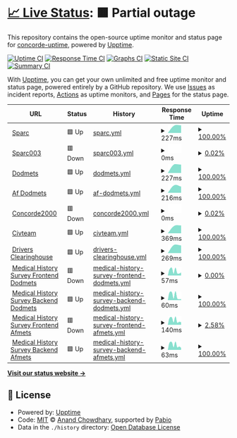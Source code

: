 # [📈 Live Status](https://concorde-uptime.github.io/uptime-monitor): <!--live status--> **🟧 Partial outage**

This repository contains the open-source uptime monitor and status page for [concorde-uptime](https://concorde-uptime.github.io/uptime-monitor), powered by [Upptime](https://github.com/upptime/upptime).

[![Uptime CI](https://github.com/concorde-uptime/uptime-monitor/workflows/Uptime%20CI/badge.svg)](https://github.com/concorde-uptime/uptime-monitor/actions?query=workflow%3A%22Uptime+CI%22)
[![Response Time CI](https://github.com/concorde-uptime/uptime-monitor/workflows/Response%20Time%20CI/badge.svg)](https://github.com/concorde-uptime/uptime-monitor/actions?query=workflow%3A%22Response+Time+CI%22)
[![Graphs CI](https://github.com/concorde-uptime/uptime-monitor/workflows/Graphs%20CI/badge.svg)](https://github.com/concorde-uptime/uptime-monitor/actions?query=workflow%3A%22Graphs+CI%22)
[![Static Site CI](https://github.com/concorde-uptime/uptime-monitor/workflows/Static%20Site%20CI/badge.svg)](https://github.com/concorde-uptime/uptime-monitor/actions?query=workflow%3A%22Static+Site+CI%22)
[![Summary CI](https://github.com/concorde-uptime/uptime-monitor/workflows/Summary%20CI/badge.svg)](https://github.com/concorde-uptime/uptime-monitor/actions?query=workflow%3A%22Summary+CI%22)

With [Upptime](https://upptime.js.org), you can get your own unlimited and free uptime monitor and status page, powered entirely by a GitHub repository. We use [Issues](https://github.com/concorde-uptime/uptime-monitor/issues) as incident reports, [Actions](https://github.com/concorde-uptime/uptime-monitor/actions) as uptime monitors, and [Pages](https://concorde-uptime.github.io/uptime-monitor) for the status page.

<!--start: status pages-->
<!-- This summary is generated by Upptime (https://github.com/upptime/upptime) -->
<!-- Do not edit this manually, your changes will be overwritten -->
<!-- prettier-ignore -->
| URL | Status | History | Response Time | Uptime |
| --- | ------ | ------- | ------------- | ------ |
| <img alt="" src="https://icons.duckduckgo.com/ip3/sparc.concorde2000.com.ico" height="13"> [Sparc](https://sparc.concorde2000.com) | 🟩 Up | [sparc.yml](https://github.com/concorde-uptime/uptime-monitor/commits/HEAD/history/sparc.yml) | <details><summary><img alt="Response time graph" src="./graphs/sparc/response-time-week.png" height="20"> 227ms</summary><br><a href="https://concorde-uptime.github.io/uptime-monitor/history/sparc"><img alt="Response time 227" src="https://img.shields.io/endpoint?url=https%3A%2F%2Fraw.githubusercontent.com%2Fconcorde-uptime%2Fuptime-monitor%2FHEAD%2Fapi%2Fsparc%2Fresponse-time.json"></a><br><a href="https://concorde-uptime.github.io/uptime-monitor/history/sparc"><img alt="24-hour response time 227" src="https://img.shields.io/endpoint?url=https%3A%2F%2Fraw.githubusercontent.com%2Fconcorde-uptime%2Fuptime-monitor%2FHEAD%2Fapi%2Fsparc%2Fresponse-time-day.json"></a><br><a href="https://concorde-uptime.github.io/uptime-monitor/history/sparc"><img alt="7-day response time 227" src="https://img.shields.io/endpoint?url=https%3A%2F%2Fraw.githubusercontent.com%2Fconcorde-uptime%2Fuptime-monitor%2FHEAD%2Fapi%2Fsparc%2Fresponse-time-week.json"></a><br><a href="https://concorde-uptime.github.io/uptime-monitor/history/sparc"><img alt="30-day response time 227" src="https://img.shields.io/endpoint?url=https%3A%2F%2Fraw.githubusercontent.com%2Fconcorde-uptime%2Fuptime-monitor%2FHEAD%2Fapi%2Fsparc%2Fresponse-time-month.json"></a><br><a href="https://concorde-uptime.github.io/uptime-monitor/history/sparc"><img alt="1-year response time 227" src="https://img.shields.io/endpoint?url=https%3A%2F%2Fraw.githubusercontent.com%2Fconcorde-uptime%2Fuptime-monitor%2FHEAD%2Fapi%2Fsparc%2Fresponse-time-year.json"></a></details> | <details><summary><a href="https://concorde-uptime.github.io/uptime-monitor/history/sparc">100.00%</a></summary><a href="https://concorde-uptime.github.io/uptime-monitor/history/sparc"><img alt="All-time uptime 100.00%" src="https://img.shields.io/endpoint?url=https%3A%2F%2Fraw.githubusercontent.com%2Fconcorde-uptime%2Fuptime-monitor%2FHEAD%2Fapi%2Fsparc%2Fuptime.json"></a><br><a href="https://concorde-uptime.github.io/uptime-monitor/history/sparc"><img alt="24-hour uptime 100.00%" src="https://img.shields.io/endpoint?url=https%3A%2F%2Fraw.githubusercontent.com%2Fconcorde-uptime%2Fuptime-monitor%2FHEAD%2Fapi%2Fsparc%2Fuptime-day.json"></a><br><a href="https://concorde-uptime.github.io/uptime-monitor/history/sparc"><img alt="7-day uptime 100.00%" src="https://img.shields.io/endpoint?url=https%3A%2F%2Fraw.githubusercontent.com%2Fconcorde-uptime%2Fuptime-monitor%2FHEAD%2Fapi%2Fsparc%2Fuptime-week.json"></a><br><a href="https://concorde-uptime.github.io/uptime-monitor/history/sparc"><img alt="30-day uptime 100.00%" src="https://img.shields.io/endpoint?url=https%3A%2F%2Fraw.githubusercontent.com%2Fconcorde-uptime%2Fuptime-monitor%2FHEAD%2Fapi%2Fsparc%2Fuptime-month.json"></a><br><a href="https://concorde-uptime.github.io/uptime-monitor/history/sparc"><img alt="1-year uptime 100.00%" src="https://img.shields.io/endpoint?url=https%3A%2F%2Fraw.githubusercontent.com%2Fconcorde-uptime%2Fuptime-monitor%2FHEAD%2Fapi%2Fsparc%2Fuptime-year.json"></a></details>
| <img alt="" src="https://icons.duckduckgo.com/ip3/p-sababa-003.concorde2000.com.ico" height="13"> [Sparc003](https://p-sababa-003.concorde2000.com) | 🟥 Down | [sparc003.yml](https://github.com/concorde-uptime/uptime-monitor/commits/HEAD/history/sparc003.yml) | <details><summary><img alt="Response time graph" src="./graphs/sparc003/response-time-week.png" height="20"> 0ms</summary><br><a href="https://concorde-uptime.github.io/uptime-monitor/history/sparc003"><img alt="Response time 0" src="https://img.shields.io/endpoint?url=https%3A%2F%2Fraw.githubusercontent.com%2Fconcorde-uptime%2Fuptime-monitor%2FHEAD%2Fapi%2Fsparc003%2Fresponse-time.json"></a><br><a href="https://concorde-uptime.github.io/uptime-monitor/history/sparc003"><img alt="24-hour response time 0" src="https://img.shields.io/endpoint?url=https%3A%2F%2Fraw.githubusercontent.com%2Fconcorde-uptime%2Fuptime-monitor%2FHEAD%2Fapi%2Fsparc003%2Fresponse-time-day.json"></a><br><a href="https://concorde-uptime.github.io/uptime-monitor/history/sparc003"><img alt="7-day response time 0" src="https://img.shields.io/endpoint?url=https%3A%2F%2Fraw.githubusercontent.com%2Fconcorde-uptime%2Fuptime-monitor%2FHEAD%2Fapi%2Fsparc003%2Fresponse-time-week.json"></a><br><a href="https://concorde-uptime.github.io/uptime-monitor/history/sparc003"><img alt="30-day response time 0" src="https://img.shields.io/endpoint?url=https%3A%2F%2Fraw.githubusercontent.com%2Fconcorde-uptime%2Fuptime-monitor%2FHEAD%2Fapi%2Fsparc003%2Fresponse-time-month.json"></a><br><a href="https://concorde-uptime.github.io/uptime-monitor/history/sparc003"><img alt="1-year response time 0" src="https://img.shields.io/endpoint?url=https%3A%2F%2Fraw.githubusercontent.com%2Fconcorde-uptime%2Fuptime-monitor%2FHEAD%2Fapi%2Fsparc003%2Fresponse-time-year.json"></a></details> | <details><summary><a href="https://concorde-uptime.github.io/uptime-monitor/history/sparc003">0.02%</a></summary><a href="https://concorde-uptime.github.io/uptime-monitor/history/sparc003"><img alt="All-time uptime 0.02%" src="https://img.shields.io/endpoint?url=https%3A%2F%2Fraw.githubusercontent.com%2Fconcorde-uptime%2Fuptime-monitor%2FHEAD%2Fapi%2Fsparc003%2Fuptime.json"></a><br><a href="https://concorde-uptime.github.io/uptime-monitor/history/sparc003"><img alt="24-hour uptime 0.02%" src="https://img.shields.io/endpoint?url=https%3A%2F%2Fraw.githubusercontent.com%2Fconcorde-uptime%2Fuptime-monitor%2FHEAD%2Fapi%2Fsparc003%2Fuptime-day.json"></a><br><a href="https://concorde-uptime.github.io/uptime-monitor/history/sparc003"><img alt="7-day uptime 0.02%" src="https://img.shields.io/endpoint?url=https%3A%2F%2Fraw.githubusercontent.com%2Fconcorde-uptime%2Fuptime-monitor%2FHEAD%2Fapi%2Fsparc003%2Fuptime-week.json"></a><br><a href="https://concorde-uptime.github.io/uptime-monitor/history/sparc003"><img alt="30-day uptime 0.02%" src="https://img.shields.io/endpoint?url=https%3A%2F%2Fraw.githubusercontent.com%2Fconcorde-uptime%2Fuptime-monitor%2FHEAD%2Fapi%2Fsparc003%2Fuptime-month.json"></a><br><a href="https://concorde-uptime.github.io/uptime-monitor/history/sparc003"><img alt="1-year uptime 0.02%" src="https://img.shields.io/endpoint?url=https%3A%2F%2Fraw.githubusercontent.com%2Fconcorde-uptime%2Fuptime-monitor%2FHEAD%2Fapi%2Fsparc003%2Fuptime-year.json"></a></details>
| <img alt="" src="https://icons.duckduckgo.com/ip3/dodmets.com.ico" height="13"> [Dodmets](https://dodmets.com) | 🟩 Up | [dodmets.yml](https://github.com/concorde-uptime/uptime-monitor/commits/HEAD/history/dodmets.yml) | <details><summary><img alt="Response time graph" src="./graphs/dodmets/response-time-week.png" height="20"> 227ms</summary><br><a href="https://concorde-uptime.github.io/uptime-monitor/history/dodmets"><img alt="Response time 227" src="https://img.shields.io/endpoint?url=https%3A%2F%2Fraw.githubusercontent.com%2Fconcorde-uptime%2Fuptime-monitor%2FHEAD%2Fapi%2Fdodmets%2Fresponse-time.json"></a><br><a href="https://concorde-uptime.github.io/uptime-monitor/history/dodmets"><img alt="24-hour response time 227" src="https://img.shields.io/endpoint?url=https%3A%2F%2Fraw.githubusercontent.com%2Fconcorde-uptime%2Fuptime-monitor%2FHEAD%2Fapi%2Fdodmets%2Fresponse-time-day.json"></a><br><a href="https://concorde-uptime.github.io/uptime-monitor/history/dodmets"><img alt="7-day response time 227" src="https://img.shields.io/endpoint?url=https%3A%2F%2Fraw.githubusercontent.com%2Fconcorde-uptime%2Fuptime-monitor%2FHEAD%2Fapi%2Fdodmets%2Fresponse-time-week.json"></a><br><a href="https://concorde-uptime.github.io/uptime-monitor/history/dodmets"><img alt="30-day response time 227" src="https://img.shields.io/endpoint?url=https%3A%2F%2Fraw.githubusercontent.com%2Fconcorde-uptime%2Fuptime-monitor%2FHEAD%2Fapi%2Fdodmets%2Fresponse-time-month.json"></a><br><a href="https://concorde-uptime.github.io/uptime-monitor/history/dodmets"><img alt="1-year response time 227" src="https://img.shields.io/endpoint?url=https%3A%2F%2Fraw.githubusercontent.com%2Fconcorde-uptime%2Fuptime-monitor%2FHEAD%2Fapi%2Fdodmets%2Fresponse-time-year.json"></a></details> | <details><summary><a href="https://concorde-uptime.github.io/uptime-monitor/history/dodmets">100.00%</a></summary><a href="https://concorde-uptime.github.io/uptime-monitor/history/dodmets"><img alt="All-time uptime 100.00%" src="https://img.shields.io/endpoint?url=https%3A%2F%2Fraw.githubusercontent.com%2Fconcorde-uptime%2Fuptime-monitor%2FHEAD%2Fapi%2Fdodmets%2Fuptime.json"></a><br><a href="https://concorde-uptime.github.io/uptime-monitor/history/dodmets"><img alt="24-hour uptime 100.00%" src="https://img.shields.io/endpoint?url=https%3A%2F%2Fraw.githubusercontent.com%2Fconcorde-uptime%2Fuptime-monitor%2FHEAD%2Fapi%2Fdodmets%2Fuptime-day.json"></a><br><a href="https://concorde-uptime.github.io/uptime-monitor/history/dodmets"><img alt="7-day uptime 100.00%" src="https://img.shields.io/endpoint?url=https%3A%2F%2Fraw.githubusercontent.com%2Fconcorde-uptime%2Fuptime-monitor%2FHEAD%2Fapi%2Fdodmets%2Fuptime-week.json"></a><br><a href="https://concorde-uptime.github.io/uptime-monitor/history/dodmets"><img alt="30-day uptime 100.00%" src="https://img.shields.io/endpoint?url=https%3A%2F%2Fraw.githubusercontent.com%2Fconcorde-uptime%2Fuptime-monitor%2FHEAD%2Fapi%2Fdodmets%2Fuptime-month.json"></a><br><a href="https://concorde-uptime.github.io/uptime-monitor/history/dodmets"><img alt="1-year uptime 100.00%" src="https://img.shields.io/endpoint?url=https%3A%2F%2Fraw.githubusercontent.com%2Fconcorde-uptime%2Fuptime-monitor%2FHEAD%2Fapi%2Fdodmets%2Fuptime-year.json"></a></details>
| <img alt="" src="https://icons.duckduckgo.com/ip3/af.dodmets.com.ico" height="13"> [Af Dodmets](https://af.dodmets.com) | 🟩 Up | [af-dodmets.yml](https://github.com/concorde-uptime/uptime-monitor/commits/HEAD/history/af-dodmets.yml) | <details><summary><img alt="Response time graph" src="./graphs/af-dodmets/response-time-week.png" height="20"> 216ms</summary><br><a href="https://concorde-uptime.github.io/uptime-monitor/history/af-dodmets"><img alt="Response time 216" src="https://img.shields.io/endpoint?url=https%3A%2F%2Fraw.githubusercontent.com%2Fconcorde-uptime%2Fuptime-monitor%2FHEAD%2Fapi%2Faf-dodmets%2Fresponse-time.json"></a><br><a href="https://concorde-uptime.github.io/uptime-monitor/history/af-dodmets"><img alt="24-hour response time 216" src="https://img.shields.io/endpoint?url=https%3A%2F%2Fraw.githubusercontent.com%2Fconcorde-uptime%2Fuptime-monitor%2FHEAD%2Fapi%2Faf-dodmets%2Fresponse-time-day.json"></a><br><a href="https://concorde-uptime.github.io/uptime-monitor/history/af-dodmets"><img alt="7-day response time 216" src="https://img.shields.io/endpoint?url=https%3A%2F%2Fraw.githubusercontent.com%2Fconcorde-uptime%2Fuptime-monitor%2FHEAD%2Fapi%2Faf-dodmets%2Fresponse-time-week.json"></a><br><a href="https://concorde-uptime.github.io/uptime-monitor/history/af-dodmets"><img alt="30-day response time 216" src="https://img.shields.io/endpoint?url=https%3A%2F%2Fraw.githubusercontent.com%2Fconcorde-uptime%2Fuptime-monitor%2FHEAD%2Fapi%2Faf-dodmets%2Fresponse-time-month.json"></a><br><a href="https://concorde-uptime.github.io/uptime-monitor/history/af-dodmets"><img alt="1-year response time 216" src="https://img.shields.io/endpoint?url=https%3A%2F%2Fraw.githubusercontent.com%2Fconcorde-uptime%2Fuptime-monitor%2FHEAD%2Fapi%2Faf-dodmets%2Fresponse-time-year.json"></a></details> | <details><summary><a href="https://concorde-uptime.github.io/uptime-monitor/history/af-dodmets">100.00%</a></summary><a href="https://concorde-uptime.github.io/uptime-monitor/history/af-dodmets"><img alt="All-time uptime 100.00%" src="https://img.shields.io/endpoint?url=https%3A%2F%2Fraw.githubusercontent.com%2Fconcorde-uptime%2Fuptime-monitor%2FHEAD%2Fapi%2Faf-dodmets%2Fuptime.json"></a><br><a href="https://concorde-uptime.github.io/uptime-monitor/history/af-dodmets"><img alt="24-hour uptime 100.00%" src="https://img.shields.io/endpoint?url=https%3A%2F%2Fraw.githubusercontent.com%2Fconcorde-uptime%2Fuptime-monitor%2FHEAD%2Fapi%2Faf-dodmets%2Fuptime-day.json"></a><br><a href="https://concorde-uptime.github.io/uptime-monitor/history/af-dodmets"><img alt="7-day uptime 100.00%" src="https://img.shields.io/endpoint?url=https%3A%2F%2Fraw.githubusercontent.com%2Fconcorde-uptime%2Fuptime-monitor%2FHEAD%2Fapi%2Faf-dodmets%2Fuptime-week.json"></a><br><a href="https://concorde-uptime.github.io/uptime-monitor/history/af-dodmets"><img alt="30-day uptime 100.00%" src="https://img.shields.io/endpoint?url=https%3A%2F%2Fraw.githubusercontent.com%2Fconcorde-uptime%2Fuptime-monitor%2FHEAD%2Fapi%2Faf-dodmets%2Fuptime-month.json"></a><br><a href="https://concorde-uptime.github.io/uptime-monitor/history/af-dodmets"><img alt="1-year uptime 100.00%" src="https://img.shields.io/endpoint?url=https%3A%2F%2Fraw.githubusercontent.com%2Fconcorde-uptime%2Fuptime-monitor%2FHEAD%2Fapi%2Faf-dodmets%2Fuptime-year.json"></a></details>
| <img alt="" src="https://icons.duckduckgo.com/ip3/concorde2000.com.ico" height="13"> [Concorde2000](https://concorde2000.com) | 🟥 Down | [concorde2000.yml](https://github.com/concorde-uptime/uptime-monitor/commits/HEAD/history/concorde2000.yml) | <details><summary><img alt="Response time graph" src="./graphs/concorde2000/response-time-week.png" height="20"> 0ms</summary><br><a href="https://concorde-uptime.github.io/uptime-monitor/history/concorde2000"><img alt="Response time 0" src="https://img.shields.io/endpoint?url=https%3A%2F%2Fraw.githubusercontent.com%2Fconcorde-uptime%2Fuptime-monitor%2FHEAD%2Fapi%2Fconcorde2000%2Fresponse-time.json"></a><br><a href="https://concorde-uptime.github.io/uptime-monitor/history/concorde2000"><img alt="24-hour response time 0" src="https://img.shields.io/endpoint?url=https%3A%2F%2Fraw.githubusercontent.com%2Fconcorde-uptime%2Fuptime-monitor%2FHEAD%2Fapi%2Fconcorde2000%2Fresponse-time-day.json"></a><br><a href="https://concorde-uptime.github.io/uptime-monitor/history/concorde2000"><img alt="7-day response time 0" src="https://img.shields.io/endpoint?url=https%3A%2F%2Fraw.githubusercontent.com%2Fconcorde-uptime%2Fuptime-monitor%2FHEAD%2Fapi%2Fconcorde2000%2Fresponse-time-week.json"></a><br><a href="https://concorde-uptime.github.io/uptime-monitor/history/concorde2000"><img alt="30-day response time 0" src="https://img.shields.io/endpoint?url=https%3A%2F%2Fraw.githubusercontent.com%2Fconcorde-uptime%2Fuptime-monitor%2FHEAD%2Fapi%2Fconcorde2000%2Fresponse-time-month.json"></a><br><a href="https://concorde-uptime.github.io/uptime-monitor/history/concorde2000"><img alt="1-year response time 0" src="https://img.shields.io/endpoint?url=https%3A%2F%2Fraw.githubusercontent.com%2Fconcorde-uptime%2Fuptime-monitor%2FHEAD%2Fapi%2Fconcorde2000%2Fresponse-time-year.json"></a></details> | <details><summary><a href="https://concorde-uptime.github.io/uptime-monitor/history/concorde2000">0.02%</a></summary><a href="https://concorde-uptime.github.io/uptime-monitor/history/concorde2000"><img alt="All-time uptime 0.02%" src="https://img.shields.io/endpoint?url=https%3A%2F%2Fraw.githubusercontent.com%2Fconcorde-uptime%2Fuptime-monitor%2FHEAD%2Fapi%2Fconcorde2000%2Fuptime.json"></a><br><a href="https://concorde-uptime.github.io/uptime-monitor/history/concorde2000"><img alt="24-hour uptime 0.02%" src="https://img.shields.io/endpoint?url=https%3A%2F%2Fraw.githubusercontent.com%2Fconcorde-uptime%2Fuptime-monitor%2FHEAD%2Fapi%2Fconcorde2000%2Fuptime-day.json"></a><br><a href="https://concorde-uptime.github.io/uptime-monitor/history/concorde2000"><img alt="7-day uptime 0.02%" src="https://img.shields.io/endpoint?url=https%3A%2F%2Fraw.githubusercontent.com%2Fconcorde-uptime%2Fuptime-monitor%2FHEAD%2Fapi%2Fconcorde2000%2Fuptime-week.json"></a><br><a href="https://concorde-uptime.github.io/uptime-monitor/history/concorde2000"><img alt="30-day uptime 0.02%" src="https://img.shields.io/endpoint?url=https%3A%2F%2Fraw.githubusercontent.com%2Fconcorde-uptime%2Fuptime-monitor%2FHEAD%2Fapi%2Fconcorde2000%2Fuptime-month.json"></a><br><a href="https://concorde-uptime.github.io/uptime-monitor/history/concorde2000"><img alt="1-year uptime 0.02%" src="https://img.shields.io/endpoint?url=https%3A%2F%2Fraw.githubusercontent.com%2Fconcorde-uptime%2Fuptime-monitor%2FHEAD%2Fapi%2Fconcorde2000%2Fuptime-year.json"></a></details>
| <img alt="" src="https://icons.duckduckgo.com/ip3/civteam.com.ico" height="13"> [Civteam](https://civteam.com) | 🟩 Up | [civteam.yml](https://github.com/concorde-uptime/uptime-monitor/commits/HEAD/history/civteam.yml) | <details><summary><img alt="Response time graph" src="./graphs/civteam/response-time-week.png" height="20"> 369ms</summary><br><a href="https://concorde-uptime.github.io/uptime-monitor/history/civteam"><img alt="Response time 369" src="https://img.shields.io/endpoint?url=https%3A%2F%2Fraw.githubusercontent.com%2Fconcorde-uptime%2Fuptime-monitor%2FHEAD%2Fapi%2Fcivteam%2Fresponse-time.json"></a><br><a href="https://concorde-uptime.github.io/uptime-monitor/history/civteam"><img alt="24-hour response time 369" src="https://img.shields.io/endpoint?url=https%3A%2F%2Fraw.githubusercontent.com%2Fconcorde-uptime%2Fuptime-monitor%2FHEAD%2Fapi%2Fcivteam%2Fresponse-time-day.json"></a><br><a href="https://concorde-uptime.github.io/uptime-monitor/history/civteam"><img alt="7-day response time 369" src="https://img.shields.io/endpoint?url=https%3A%2F%2Fraw.githubusercontent.com%2Fconcorde-uptime%2Fuptime-monitor%2FHEAD%2Fapi%2Fcivteam%2Fresponse-time-week.json"></a><br><a href="https://concorde-uptime.github.io/uptime-monitor/history/civteam"><img alt="30-day response time 369" src="https://img.shields.io/endpoint?url=https%3A%2F%2Fraw.githubusercontent.com%2Fconcorde-uptime%2Fuptime-monitor%2FHEAD%2Fapi%2Fcivteam%2Fresponse-time-month.json"></a><br><a href="https://concorde-uptime.github.io/uptime-monitor/history/civteam"><img alt="1-year response time 369" src="https://img.shields.io/endpoint?url=https%3A%2F%2Fraw.githubusercontent.com%2Fconcorde-uptime%2Fuptime-monitor%2FHEAD%2Fapi%2Fcivteam%2Fresponse-time-year.json"></a></details> | <details><summary><a href="https://concorde-uptime.github.io/uptime-monitor/history/civteam">100.00%</a></summary><a href="https://concorde-uptime.github.io/uptime-monitor/history/civteam"><img alt="All-time uptime 100.00%" src="https://img.shields.io/endpoint?url=https%3A%2F%2Fraw.githubusercontent.com%2Fconcorde-uptime%2Fuptime-monitor%2FHEAD%2Fapi%2Fcivteam%2Fuptime.json"></a><br><a href="https://concorde-uptime.github.io/uptime-monitor/history/civteam"><img alt="24-hour uptime 100.00%" src="https://img.shields.io/endpoint?url=https%3A%2F%2Fraw.githubusercontent.com%2Fconcorde-uptime%2Fuptime-monitor%2FHEAD%2Fapi%2Fcivteam%2Fuptime-day.json"></a><br><a href="https://concorde-uptime.github.io/uptime-monitor/history/civteam"><img alt="7-day uptime 100.00%" src="https://img.shields.io/endpoint?url=https%3A%2F%2Fraw.githubusercontent.com%2Fconcorde-uptime%2Fuptime-monitor%2FHEAD%2Fapi%2Fcivteam%2Fuptime-week.json"></a><br><a href="https://concorde-uptime.github.io/uptime-monitor/history/civteam"><img alt="30-day uptime 100.00%" src="https://img.shields.io/endpoint?url=https%3A%2F%2Fraw.githubusercontent.com%2Fconcorde-uptime%2Fuptime-monitor%2FHEAD%2Fapi%2Fcivteam%2Fuptime-month.json"></a><br><a href="https://concorde-uptime.github.io/uptime-monitor/history/civteam"><img alt="1-year uptime 100.00%" src="https://img.shields.io/endpoint?url=https%3A%2F%2Fraw.githubusercontent.com%2Fconcorde-uptime%2Fuptime-monitor%2FHEAD%2Fapi%2Fcivteam%2Fuptime-year.json"></a></details>
| <img alt="" src="https://icons.duckduckgo.com/ip3/www.driversclearinghouse.com.ico" height="13"> [Drivers Clearinghouse](https://www.driversclearinghouse.com) | 🟩 Up | [drivers-clearinghouse.yml](https://github.com/concorde-uptime/uptime-monitor/commits/HEAD/history/drivers-clearinghouse.yml) | <details><summary><img alt="Response time graph" src="./graphs/drivers-clearinghouse/response-time-week.png" height="20"> 269ms</summary><br><a href="https://concorde-uptime.github.io/uptime-monitor/history/drivers-clearinghouse"><img alt="Response time 269" src="https://img.shields.io/endpoint?url=https%3A%2F%2Fraw.githubusercontent.com%2Fconcorde-uptime%2Fuptime-monitor%2FHEAD%2Fapi%2Fdrivers-clearinghouse%2Fresponse-time.json"></a><br><a href="https://concorde-uptime.github.io/uptime-monitor/history/drivers-clearinghouse"><img alt="24-hour response time 269" src="https://img.shields.io/endpoint?url=https%3A%2F%2Fraw.githubusercontent.com%2Fconcorde-uptime%2Fuptime-monitor%2FHEAD%2Fapi%2Fdrivers-clearinghouse%2Fresponse-time-day.json"></a><br><a href="https://concorde-uptime.github.io/uptime-monitor/history/drivers-clearinghouse"><img alt="7-day response time 269" src="https://img.shields.io/endpoint?url=https%3A%2F%2Fraw.githubusercontent.com%2Fconcorde-uptime%2Fuptime-monitor%2FHEAD%2Fapi%2Fdrivers-clearinghouse%2Fresponse-time-week.json"></a><br><a href="https://concorde-uptime.github.io/uptime-monitor/history/drivers-clearinghouse"><img alt="30-day response time 269" src="https://img.shields.io/endpoint?url=https%3A%2F%2Fraw.githubusercontent.com%2Fconcorde-uptime%2Fuptime-monitor%2FHEAD%2Fapi%2Fdrivers-clearinghouse%2Fresponse-time-month.json"></a><br><a href="https://concorde-uptime.github.io/uptime-monitor/history/drivers-clearinghouse"><img alt="1-year response time 269" src="https://img.shields.io/endpoint?url=https%3A%2F%2Fraw.githubusercontent.com%2Fconcorde-uptime%2Fuptime-monitor%2FHEAD%2Fapi%2Fdrivers-clearinghouse%2Fresponse-time-year.json"></a></details> | <details><summary><a href="https://concorde-uptime.github.io/uptime-monitor/history/drivers-clearinghouse">100.00%</a></summary><a href="https://concorde-uptime.github.io/uptime-monitor/history/drivers-clearinghouse"><img alt="All-time uptime 100.00%" src="https://img.shields.io/endpoint?url=https%3A%2F%2Fraw.githubusercontent.com%2Fconcorde-uptime%2Fuptime-monitor%2FHEAD%2Fapi%2Fdrivers-clearinghouse%2Fuptime.json"></a><br><a href="https://concorde-uptime.github.io/uptime-monitor/history/drivers-clearinghouse"><img alt="24-hour uptime 100.00%" src="https://img.shields.io/endpoint?url=https%3A%2F%2Fraw.githubusercontent.com%2Fconcorde-uptime%2Fuptime-monitor%2FHEAD%2Fapi%2Fdrivers-clearinghouse%2Fuptime-day.json"></a><br><a href="https://concorde-uptime.github.io/uptime-monitor/history/drivers-clearinghouse"><img alt="7-day uptime 100.00%" src="https://img.shields.io/endpoint?url=https%3A%2F%2Fraw.githubusercontent.com%2Fconcorde-uptime%2Fuptime-monitor%2FHEAD%2Fapi%2Fdrivers-clearinghouse%2Fuptime-week.json"></a><br><a href="https://concorde-uptime.github.io/uptime-monitor/history/drivers-clearinghouse"><img alt="30-day uptime 100.00%" src="https://img.shields.io/endpoint?url=https%3A%2F%2Fraw.githubusercontent.com%2Fconcorde-uptime%2Fuptime-monitor%2FHEAD%2Fapi%2Fdrivers-clearinghouse%2Fuptime-month.json"></a><br><a href="https://concorde-uptime.github.io/uptime-monitor/history/drivers-clearinghouse"><img alt="1-year uptime 100.00%" src="https://img.shields.io/endpoint?url=https%3A%2F%2Fraw.githubusercontent.com%2Fconcorde-uptime%2Fuptime-monitor%2FHEAD%2Fapi%2Fdrivers-clearinghouse%2Fuptime-year.json"></a></details>
| <img alt="" src="https://icons.duckduckgo.com/ip3/app.dodmets.com.ico" height="13"> [Medical History Survey Frontend Dodmets](https://app.dodmets.com) | 🟥 Down | [medical-history-survey-frontend-dodmets.yml](https://github.com/concorde-uptime/uptime-monitor/commits/HEAD/history/medical-history-survey-frontend-dodmets.yml) | <details><summary><img alt="Response time graph" src="./graphs/medical-history-survey-frontend-dodmets/response-time-week.png" height="20"> 57ms</summary><br><a href="https://concorde-uptime.github.io/uptime-monitor/history/medical-history-survey-frontend-dodmets"><img alt="Response time 57" src="https://img.shields.io/endpoint?url=https%3A%2F%2Fraw.githubusercontent.com%2Fconcorde-uptime%2Fuptime-monitor%2FHEAD%2Fapi%2Fmedical-history-survey-frontend-dodmets%2Fresponse-time.json"></a><br><a href="https://concorde-uptime.github.io/uptime-monitor/history/medical-history-survey-frontend-dodmets"><img alt="24-hour response time 57" src="https://img.shields.io/endpoint?url=https%3A%2F%2Fraw.githubusercontent.com%2Fconcorde-uptime%2Fuptime-monitor%2FHEAD%2Fapi%2Fmedical-history-survey-frontend-dodmets%2Fresponse-time-day.json"></a><br><a href="https://concorde-uptime.github.io/uptime-monitor/history/medical-history-survey-frontend-dodmets"><img alt="7-day response time 57" src="https://img.shields.io/endpoint?url=https%3A%2F%2Fraw.githubusercontent.com%2Fconcorde-uptime%2Fuptime-monitor%2FHEAD%2Fapi%2Fmedical-history-survey-frontend-dodmets%2Fresponse-time-week.json"></a><br><a href="https://concorde-uptime.github.io/uptime-monitor/history/medical-history-survey-frontend-dodmets"><img alt="30-day response time 57" src="https://img.shields.io/endpoint?url=https%3A%2F%2Fraw.githubusercontent.com%2Fconcorde-uptime%2Fuptime-monitor%2FHEAD%2Fapi%2Fmedical-history-survey-frontend-dodmets%2Fresponse-time-month.json"></a><br><a href="https://concorde-uptime.github.io/uptime-monitor/history/medical-history-survey-frontend-dodmets"><img alt="1-year response time 57" src="https://img.shields.io/endpoint?url=https%3A%2F%2Fraw.githubusercontent.com%2Fconcorde-uptime%2Fuptime-monitor%2FHEAD%2Fapi%2Fmedical-history-survey-frontend-dodmets%2Fresponse-time-year.json"></a></details> | <details><summary><a href="https://concorde-uptime.github.io/uptime-monitor/history/medical-history-survey-frontend-dodmets">0.00%</a></summary><a href="https://concorde-uptime.github.io/uptime-monitor/history/medical-history-survey-frontend-dodmets"><img alt="All-time uptime 0.00%" src="https://img.shields.io/endpoint?url=https%3A%2F%2Fraw.githubusercontent.com%2Fconcorde-uptime%2Fuptime-monitor%2FHEAD%2Fapi%2Fmedical-history-survey-frontend-dodmets%2Fuptime.json"></a><br><a href="https://concorde-uptime.github.io/uptime-monitor/history/medical-history-survey-frontend-dodmets"><img alt="24-hour uptime 0.00%" src="https://img.shields.io/endpoint?url=https%3A%2F%2Fraw.githubusercontent.com%2Fconcorde-uptime%2Fuptime-monitor%2FHEAD%2Fapi%2Fmedical-history-survey-frontend-dodmets%2Fuptime-day.json"></a><br><a href="https://concorde-uptime.github.io/uptime-monitor/history/medical-history-survey-frontend-dodmets"><img alt="7-day uptime 0.00%" src="https://img.shields.io/endpoint?url=https%3A%2F%2Fraw.githubusercontent.com%2Fconcorde-uptime%2Fuptime-monitor%2FHEAD%2Fapi%2Fmedical-history-survey-frontend-dodmets%2Fuptime-week.json"></a><br><a href="https://concorde-uptime.github.io/uptime-monitor/history/medical-history-survey-frontend-dodmets"><img alt="30-day uptime 0.00%" src="https://img.shields.io/endpoint?url=https%3A%2F%2Fraw.githubusercontent.com%2Fconcorde-uptime%2Fuptime-monitor%2FHEAD%2Fapi%2Fmedical-history-survey-frontend-dodmets%2Fuptime-month.json"></a><br><a href="https://concorde-uptime.github.io/uptime-monitor/history/medical-history-survey-frontend-dodmets"><img alt="1-year uptime 0.00%" src="https://img.shields.io/endpoint?url=https%3A%2F%2Fraw.githubusercontent.com%2Fconcorde-uptime%2Fuptime-monitor%2FHEAD%2Fapi%2Fmedical-history-survey-frontend-dodmets%2Fuptime-year.json"></a></details>
| <img alt="" src="https://icons.duckduckgo.com/ip3/app-2.dodmets.com.ico" height="13"> [Medical History Survey Backend Dodmets](https://app-2.dodmets.com) | 🟩 Up | [medical-history-survey-backend-dodmets.yml](https://github.com/concorde-uptime/uptime-monitor/commits/HEAD/history/medical-history-survey-backend-dodmets.yml) | <details><summary><img alt="Response time graph" src="./graphs/medical-history-survey-backend-dodmets/response-time-week.png" height="20"> 60ms</summary><br><a href="https://concorde-uptime.github.io/uptime-monitor/history/medical-history-survey-backend-dodmets"><img alt="Response time 60" src="https://img.shields.io/endpoint?url=https%3A%2F%2Fraw.githubusercontent.com%2Fconcorde-uptime%2Fuptime-monitor%2FHEAD%2Fapi%2Fmedical-history-survey-backend-dodmets%2Fresponse-time.json"></a><br><a href="https://concorde-uptime.github.io/uptime-monitor/history/medical-history-survey-backend-dodmets"><img alt="24-hour response time 60" src="https://img.shields.io/endpoint?url=https%3A%2F%2Fraw.githubusercontent.com%2Fconcorde-uptime%2Fuptime-monitor%2FHEAD%2Fapi%2Fmedical-history-survey-backend-dodmets%2Fresponse-time-day.json"></a><br><a href="https://concorde-uptime.github.io/uptime-monitor/history/medical-history-survey-backend-dodmets"><img alt="7-day response time 60" src="https://img.shields.io/endpoint?url=https%3A%2F%2Fraw.githubusercontent.com%2Fconcorde-uptime%2Fuptime-monitor%2FHEAD%2Fapi%2Fmedical-history-survey-backend-dodmets%2Fresponse-time-week.json"></a><br><a href="https://concorde-uptime.github.io/uptime-monitor/history/medical-history-survey-backend-dodmets"><img alt="30-day response time 60" src="https://img.shields.io/endpoint?url=https%3A%2F%2Fraw.githubusercontent.com%2Fconcorde-uptime%2Fuptime-monitor%2FHEAD%2Fapi%2Fmedical-history-survey-backend-dodmets%2Fresponse-time-month.json"></a><br><a href="https://concorde-uptime.github.io/uptime-monitor/history/medical-history-survey-backend-dodmets"><img alt="1-year response time 60" src="https://img.shields.io/endpoint?url=https%3A%2F%2Fraw.githubusercontent.com%2Fconcorde-uptime%2Fuptime-monitor%2FHEAD%2Fapi%2Fmedical-history-survey-backend-dodmets%2Fresponse-time-year.json"></a></details> | <details><summary><a href="https://concorde-uptime.github.io/uptime-monitor/history/medical-history-survey-backend-dodmets">100.00%</a></summary><a href="https://concorde-uptime.github.io/uptime-monitor/history/medical-history-survey-backend-dodmets"><img alt="All-time uptime 100.00%" src="https://img.shields.io/endpoint?url=https%3A%2F%2Fraw.githubusercontent.com%2Fconcorde-uptime%2Fuptime-monitor%2FHEAD%2Fapi%2Fmedical-history-survey-backend-dodmets%2Fuptime.json"></a><br><a href="https://concorde-uptime.github.io/uptime-monitor/history/medical-history-survey-backend-dodmets"><img alt="24-hour uptime 100.00%" src="https://img.shields.io/endpoint?url=https%3A%2F%2Fraw.githubusercontent.com%2Fconcorde-uptime%2Fuptime-monitor%2FHEAD%2Fapi%2Fmedical-history-survey-backend-dodmets%2Fuptime-day.json"></a><br><a href="https://concorde-uptime.github.io/uptime-monitor/history/medical-history-survey-backend-dodmets"><img alt="7-day uptime 100.00%" src="https://img.shields.io/endpoint?url=https%3A%2F%2Fraw.githubusercontent.com%2Fconcorde-uptime%2Fuptime-monitor%2FHEAD%2Fapi%2Fmedical-history-survey-backend-dodmets%2Fuptime-week.json"></a><br><a href="https://concorde-uptime.github.io/uptime-monitor/history/medical-history-survey-backend-dodmets"><img alt="30-day uptime 100.00%" src="https://img.shields.io/endpoint?url=https%3A%2F%2Fraw.githubusercontent.com%2Fconcorde-uptime%2Fuptime-monitor%2FHEAD%2Fapi%2Fmedical-history-survey-backend-dodmets%2Fuptime-month.json"></a><br><a href="https://concorde-uptime.github.io/uptime-monitor/history/medical-history-survey-backend-dodmets"><img alt="1-year uptime 100.00%" src="https://img.shields.io/endpoint?url=https%3A%2F%2Fraw.githubusercontent.com%2Fconcorde-uptime%2Fuptime-monitor%2FHEAD%2Fapi%2Fmedical-history-survey-backend-dodmets%2Fuptime-year.json"></a></details>
| <img alt="" src="https://icons.duckduckgo.com/ip3/usaf-civ-web-001.dodmets.com.ico" height="13"> [Medical History Survey Frontend Afmets](https://usaf-civ-web-001.dodmets.com) | 🟥 Down | [medical-history-survey-frontend-afmets.yml](https://github.com/concorde-uptime/uptime-monitor/commits/HEAD/history/medical-history-survey-frontend-afmets.yml) | <details><summary><img alt="Response time graph" src="./graphs/medical-history-survey-frontend-afmets/response-time-week.png" height="20"> 140ms</summary><br><a href="https://concorde-uptime.github.io/uptime-monitor/history/medical-history-survey-frontend-afmets"><img alt="Response time 140" src="https://img.shields.io/endpoint?url=https%3A%2F%2Fraw.githubusercontent.com%2Fconcorde-uptime%2Fuptime-monitor%2FHEAD%2Fapi%2Fmedical-history-survey-frontend-afmets%2Fresponse-time.json"></a><br><a href="https://concorde-uptime.github.io/uptime-monitor/history/medical-history-survey-frontend-afmets"><img alt="24-hour response time 140" src="https://img.shields.io/endpoint?url=https%3A%2F%2Fraw.githubusercontent.com%2Fconcorde-uptime%2Fuptime-monitor%2FHEAD%2Fapi%2Fmedical-history-survey-frontend-afmets%2Fresponse-time-day.json"></a><br><a href="https://concorde-uptime.github.io/uptime-monitor/history/medical-history-survey-frontend-afmets"><img alt="7-day response time 140" src="https://img.shields.io/endpoint?url=https%3A%2F%2Fraw.githubusercontent.com%2Fconcorde-uptime%2Fuptime-monitor%2FHEAD%2Fapi%2Fmedical-history-survey-frontend-afmets%2Fresponse-time-week.json"></a><br><a href="https://concorde-uptime.github.io/uptime-monitor/history/medical-history-survey-frontend-afmets"><img alt="30-day response time 140" src="https://img.shields.io/endpoint?url=https%3A%2F%2Fraw.githubusercontent.com%2Fconcorde-uptime%2Fuptime-monitor%2FHEAD%2Fapi%2Fmedical-history-survey-frontend-afmets%2Fresponse-time-month.json"></a><br><a href="https://concorde-uptime.github.io/uptime-monitor/history/medical-history-survey-frontend-afmets"><img alt="1-year response time 140" src="https://img.shields.io/endpoint?url=https%3A%2F%2Fraw.githubusercontent.com%2Fconcorde-uptime%2Fuptime-monitor%2FHEAD%2Fapi%2Fmedical-history-survey-frontend-afmets%2Fresponse-time-year.json"></a></details> | <details><summary><a href="https://concorde-uptime.github.io/uptime-monitor/history/medical-history-survey-frontend-afmets">2.58%</a></summary><a href="https://concorde-uptime.github.io/uptime-monitor/history/medical-history-survey-frontend-afmets"><img alt="All-time uptime 2.58%" src="https://img.shields.io/endpoint?url=https%3A%2F%2Fraw.githubusercontent.com%2Fconcorde-uptime%2Fuptime-monitor%2FHEAD%2Fapi%2Fmedical-history-survey-frontend-afmets%2Fuptime.json"></a><br><a href="https://concorde-uptime.github.io/uptime-monitor/history/medical-history-survey-frontend-afmets"><img alt="24-hour uptime 2.58%" src="https://img.shields.io/endpoint?url=https%3A%2F%2Fraw.githubusercontent.com%2Fconcorde-uptime%2Fuptime-monitor%2FHEAD%2Fapi%2Fmedical-history-survey-frontend-afmets%2Fuptime-day.json"></a><br><a href="https://concorde-uptime.github.io/uptime-monitor/history/medical-history-survey-frontend-afmets"><img alt="7-day uptime 2.58%" src="https://img.shields.io/endpoint?url=https%3A%2F%2Fraw.githubusercontent.com%2Fconcorde-uptime%2Fuptime-monitor%2FHEAD%2Fapi%2Fmedical-history-survey-frontend-afmets%2Fuptime-week.json"></a><br><a href="https://concorde-uptime.github.io/uptime-monitor/history/medical-history-survey-frontend-afmets"><img alt="30-day uptime 2.58%" src="https://img.shields.io/endpoint?url=https%3A%2F%2Fraw.githubusercontent.com%2Fconcorde-uptime%2Fuptime-monitor%2FHEAD%2Fapi%2Fmedical-history-survey-frontend-afmets%2Fuptime-month.json"></a><br><a href="https://concorde-uptime.github.io/uptime-monitor/history/medical-history-survey-frontend-afmets"><img alt="1-year uptime 2.58%" src="https://img.shields.io/endpoint?url=https%3A%2F%2Fraw.githubusercontent.com%2Fconcorde-uptime%2Fuptime-monitor%2FHEAD%2Fapi%2Fmedical-history-survey-frontend-afmets%2Fuptime-year.json"></a></details>
| <img alt="" src="https://icons.duckduckgo.com/ip3/usaf-civ-web-001.dodmets.com.ico" height="13"> [Medical History Survey Backend Afmets](https://usaf-civ-web-001.dodmets.com:3000) | 🟩 Up | [medical-history-survey-backend-afmets.yml](https://github.com/concorde-uptime/uptime-monitor/commits/HEAD/history/medical-history-survey-backend-afmets.yml) | <details><summary><img alt="Response time graph" src="./graphs/medical-history-survey-backend-afmets/response-time-week.png" height="20"> 63ms</summary><br><a href="https://concorde-uptime.github.io/uptime-monitor/history/medical-history-survey-backend-afmets"><img alt="Response time 63" src="https://img.shields.io/endpoint?url=https%3A%2F%2Fraw.githubusercontent.com%2Fconcorde-uptime%2Fuptime-monitor%2FHEAD%2Fapi%2Fmedical-history-survey-backend-afmets%2Fresponse-time.json"></a><br><a href="https://concorde-uptime.github.io/uptime-monitor/history/medical-history-survey-backend-afmets"><img alt="24-hour response time 63" src="https://img.shields.io/endpoint?url=https%3A%2F%2Fraw.githubusercontent.com%2Fconcorde-uptime%2Fuptime-monitor%2FHEAD%2Fapi%2Fmedical-history-survey-backend-afmets%2Fresponse-time-day.json"></a><br><a href="https://concorde-uptime.github.io/uptime-monitor/history/medical-history-survey-backend-afmets"><img alt="7-day response time 63" src="https://img.shields.io/endpoint?url=https%3A%2F%2Fraw.githubusercontent.com%2Fconcorde-uptime%2Fuptime-monitor%2FHEAD%2Fapi%2Fmedical-history-survey-backend-afmets%2Fresponse-time-week.json"></a><br><a href="https://concorde-uptime.github.io/uptime-monitor/history/medical-history-survey-backend-afmets"><img alt="30-day response time 63" src="https://img.shields.io/endpoint?url=https%3A%2F%2Fraw.githubusercontent.com%2Fconcorde-uptime%2Fuptime-monitor%2FHEAD%2Fapi%2Fmedical-history-survey-backend-afmets%2Fresponse-time-month.json"></a><br><a href="https://concorde-uptime.github.io/uptime-monitor/history/medical-history-survey-backend-afmets"><img alt="1-year response time 63" src="https://img.shields.io/endpoint?url=https%3A%2F%2Fraw.githubusercontent.com%2Fconcorde-uptime%2Fuptime-monitor%2FHEAD%2Fapi%2Fmedical-history-survey-backend-afmets%2Fresponse-time-year.json"></a></details> | <details><summary><a href="https://concorde-uptime.github.io/uptime-monitor/history/medical-history-survey-backend-afmets">100.00%</a></summary><a href="https://concorde-uptime.github.io/uptime-monitor/history/medical-history-survey-backend-afmets"><img alt="All-time uptime 100.00%" src="https://img.shields.io/endpoint?url=https%3A%2F%2Fraw.githubusercontent.com%2Fconcorde-uptime%2Fuptime-monitor%2FHEAD%2Fapi%2Fmedical-history-survey-backend-afmets%2Fuptime.json"></a><br><a href="https://concorde-uptime.github.io/uptime-monitor/history/medical-history-survey-backend-afmets"><img alt="24-hour uptime 100.00%" src="https://img.shields.io/endpoint?url=https%3A%2F%2Fraw.githubusercontent.com%2Fconcorde-uptime%2Fuptime-monitor%2FHEAD%2Fapi%2Fmedical-history-survey-backend-afmets%2Fuptime-day.json"></a><br><a href="https://concorde-uptime.github.io/uptime-monitor/history/medical-history-survey-backend-afmets"><img alt="7-day uptime 100.00%" src="https://img.shields.io/endpoint?url=https%3A%2F%2Fraw.githubusercontent.com%2Fconcorde-uptime%2Fuptime-monitor%2FHEAD%2Fapi%2Fmedical-history-survey-backend-afmets%2Fuptime-week.json"></a><br><a href="https://concorde-uptime.github.io/uptime-monitor/history/medical-history-survey-backend-afmets"><img alt="30-day uptime 100.00%" src="https://img.shields.io/endpoint?url=https%3A%2F%2Fraw.githubusercontent.com%2Fconcorde-uptime%2Fuptime-monitor%2FHEAD%2Fapi%2Fmedical-history-survey-backend-afmets%2Fuptime-month.json"></a><br><a href="https://concorde-uptime.github.io/uptime-monitor/history/medical-history-survey-backend-afmets"><img alt="1-year uptime 100.00%" src="https://img.shields.io/endpoint?url=https%3A%2F%2Fraw.githubusercontent.com%2Fconcorde-uptime%2Fuptime-monitor%2FHEAD%2Fapi%2Fmedical-history-survey-backend-afmets%2Fuptime-year.json"></a></details>

<!--end: status pages-->

[**Visit our status website →**](https://concorde-uptime.github.io/uptime-monitor)

## 📄 License

- Powered by: [Upptime](https://github.com/upptime/upptime)
- Code: [MIT](./LICENSE) © [Anand Chowdhary](https://anandchowdhary.com), supported by [Pabio](https://pabio.com)
- Data in the `./history` directory: [Open Database License](https://opendatacommons.org/licenses/odbl/1-0/)
